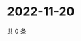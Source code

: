 # 2022-11-20

共 0 条

<!-- BEGIN WEIBO -->
<!-- 最后更新时间 Sun Nov 20 2022 12:21:26 GMT+0800 (China Standard Time) -->

<!-- END WEIBO -->
